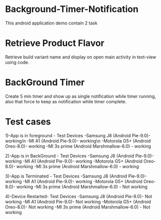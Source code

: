 # Background-Timer-Notification
This android application demo contain 2 task

# Retrieve Product Flavor
Retrieve build variant name and display on open main activity in text-view using code.

# BackGround Timer
Create 5 min timer and show up as single notification while timer running,
also that force to keep as notification while timer complete.

# Test cases
1)-App is in foreground -
	Test Devices
	-Samsung J8 (Android Pie-9.0)- working/n
	-MI A1 (Android Pie-9.0)- working\n
	-Motorola G5+ (Android Oreo-8.0)- working
	-MI 3s prime (Android Marshmallow-6.0) - working
	
2)-App is in BackGround -
	Test Devices
	-Samsung J8 (Android Pie-9.0)- working
	-MI A1 (Android Pie-9.0)- working
	-Motorola G5+ (Android Oreo-8.0)- working
	-MI 3s prime (Android Marshmallow-6.0) - working
	
3)-App is Terminated -
	Test Devices
	-Samsung J8 (Android Pie-9.0)- working
	-MI A1 (Android Pie-9.0)- working
	-Motorola G5+ (Android Oreo-8.0)- working
	-MI 3s prime (Android Marshmallow-6.0) - Not working	
	
4)-Device Restarted-
	Test Devices
	-Samsung J8 (Android Pie-9.0)- Not working 
	-MI A1 (Android Pie-9.0)- Not working 
	-Motorola G5+ (Android Oreo-8.0)- Not working 
	-MI 3s prime (Android Marshmallow-6.0) - Not working 
